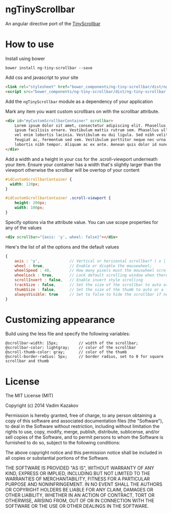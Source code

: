 ngTinyScrollbar
===============

An angular directive port of the [TinyScrollbar](https://github.com/wieringen/tinyscrollbar)

How to use
==========

Install using bower

    bower install ng-tiny-scrollbar --save

Add css and javascript to your site

```html
<link rel="stylesheet" href="bower_components/ng-tiny-scrollbar/dist/ng-tiny-scrollbar.css" type="text/css"/>
<script src="bower_components/ng-tiny-scrollbar/dist/ng-tiny-scrollbar.js"></script>
```

Add the `ngTinyScrollbar` module as a dependency of your application

Mark any item you want custom scrollbars on with the scrollbar attribute.

```html
<div id="myCustomScrollbarContainer" scrollbar>
    Lorem ipsum dolor sit amet, consectetur adipiscing elit. Phasellus vel metus sed
    ipsum facilisis ornare. Vestibulum mattis rutrum sem. Phasellus ullamcorper nisi
    vel enim lobortis lacinia. Vestibulum eu dui ligula. Sed nibh velit, faucibus sed
    feugiat ac, fermentum sed sem. Vestibulum porttitor neque nec urna tincidunt, vel
    lobortis nibh tempor. Aliquam ac ex ante. Aenean quis dolor id nunc maximus venenatis.
</div>
```

Add a width and a height in your css for the .scroll-viewport underneath your item. Ensure your
container has a width that's slightly larger than the viewport otherwise the scrollbar will be
overtop of your content

```css
#idCustomScrollbarContainer {
  width: 120px;
}

#idCustomScrollbarContainer .scroll-viewport {
    height: 200px;
    width: 100px;
}
```

Specify options via the attribute value. You can use scope properties for any of the values

```html
<div scrollbar="{axis: 'y', wheel: false}"></div>
```

Here's the list of all the options and the default values

```javascript
{
    axis : 'y',             // Vertical or horizontal scrollbar? ( x || y ).
    wheel : true,           // Enable or disable the mousewheel;
    wheelSpeed : 40,        // How many pixels must the mouswheel scroll at a time.
    wheelLock : true,       // Lock default scrolling window when there is no more content.
    scrollInvert : false,   // Enable invert style scrolling
    trackSize : false,      // Set the size of the scrollbar to auto or a fixed number.
    thumbSize : false,      // Set the size of the thumb to auto or a fixed number.
    alwaysVisible: true     // Set to false to hide the scrollbar if not being used
}
```

Customizing appearance
======================

Build using the less file and specify the following variables:

```less
@scrollbar-width: 15px;         // width of the scrollbar;
@scrollbar-color: lightgray;    // color of the scrollbar
@scroll-thumb-color: gray;      // color of the thumb
@scroll-border-radius: 5px;     // border radius, set to 0 for square scrollbar and thumb
```

License
=======
The MIT License (MIT)

Copyright (c) 2014 Vadim Kazakov

Permission is hereby granted, free of charge, to any person obtaining a copy
of this software and associated documentation files (the "Software"), to deal
in the Software without restriction, including without limitation the rights
to use, copy, modify, merge, publish, distribute, sublicense, and/or sell
copies of the Software, and to permit persons to whom the Software is
furnished to do so, subject to the following conditions:

The above copyright notice and this permission notice shall be included in all
copies or substantial portions of the Software.

THE SOFTWARE IS PROVIDED "AS IS", WITHOUT WARRANTY OF ANY KIND, EXPRESS OR
IMPLIED, INCLUDING BUT NOT LIMITED TO THE WARRANTIES OF MERCHANTABILITY,
FITNESS FOR A PARTICULAR PURPOSE AND NONINFRINGEMENT. IN NO EVENT SHALL THE
AUTHORS OR COPYRIGHT HOLDERS BE LIABLE FOR ANY CLAIM, DAMAGES OR OTHER
LIABILITY, WHETHER IN AN ACTION OF CONTRACT, TORT OR OTHERWISE, ARISING FROM,
OUT OF OR IN CONNECTION WITH THE SOFTWARE OR THE USE OR OTHER DEALINGS IN THE
SOFTWARE.
